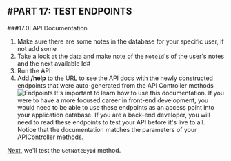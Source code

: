 #PART 17:  TEST ENDPOINTS
---
###17.0: API Documentation
1. Make sure there are some notes in the database for your specific user, if not add some
2. Take a look at the data and make note of the `NoteId`'s of the user's notes and the next available Id#
3. Run the API
4. Add **/help** to the URL to see the API docs with the newly constructed endpoints that were auto-generated from the API Controller methods
![Endpoints](/assets/17.0-A.png)
It's important to learn how to use this documentation.  If you were to have a more focused career in front-end development, you would need to be able to use these endpoints as an access point into your application database.  If you are a back-end developer, you will need to read these endpoints to test your API before it's live to all.  Notice that the documentation matches the parameters of your APIController methods. 

[Next,](17.1-GetByIdTest.md) we'll test the `GetNoteById` method.